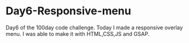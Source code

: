# Day6-Responsive-menu
Day6 of the 100day code challenge. Today I made a responsive overlay menu. I was able to make it with HTML,CSS,JS and GSAP. 
